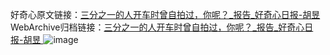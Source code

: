 好奇心原文链接：[三分之一的人开车时曾自拍过，你呢？_报告_好奇心日报-胡昱 ](https://www.qdaily.com/articles/10599.html)
WebArchive归档链接：[三分之一的人开车时曾自拍过，你呢？_报告_好奇心日报-胡昱 ](http://web.archive.org/web/20190623160952/https://www.qdaily.com/articles/10599.html)
![image](http://ww3.sinaimg.cn/large/007d5XDply1g3wg0k5xphj30u02wlx0o)